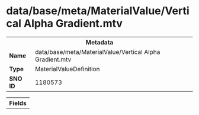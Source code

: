 <h1>data/base/meta/MaterialValue/Vertical Alpha Gradient.mtv</h1><table><tr><th colspan="100%">Metadata</th></tr><tr><td><b>Name</b></td><td>data/base/meta/MaterialValue/Vertical Alpha Gradient.mtv</td></tr><tr><td><b>Type</b></td><td>MaterialValueDefinition</td></tr><tr><td><b>SNO ID</b></td><td>1180573</td></tr></table>

<table><tr><th colspan="100%">Fields</th></tr></table>

